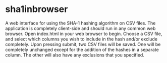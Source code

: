# sha1inbrowser
A web interface for using the SHA-1 hashing algorithm on CSV files. The application is completely client-side and should run in any common web browser. Open index.html in your web browser to begin. Choose a CSV file, and select which columns you wish to include in the hash and/or exclude completely. Upon pressing submit, two CSV files will be saved. One will be completely unchanged except for the addition of the hashes in a separate column. The other will also have any exclusions that you specified.
